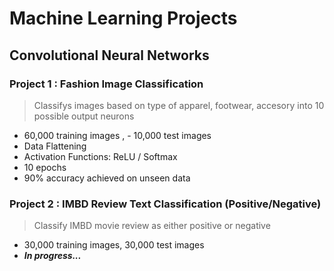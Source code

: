 # Machine Learning Projects

## Convolutional Neural Networks
### Project 1 : Fashion Image Classification
> Classifys images based on type of apparel, footwear, accesory into 10 possible output neurons
- 60,000 training images , - 10,000 test images
- Data Flattening
- Activation Functions: ReLU / Softmax
- 10 epochs
- 90% accuracy achieved on unseen data  
### Project 2 : IMBD Review Text Classification (Positive/Negative)
> Classify IMBD movie review as either positive or negative
- 30,000 training images, 30,000 test images
- ***In progress...***
